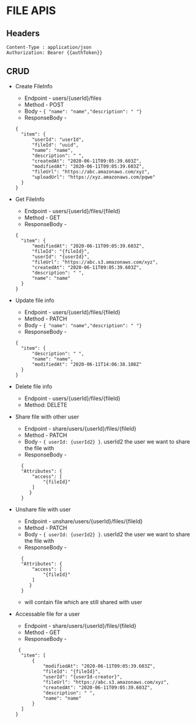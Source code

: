 # FILE APIS

## Headers
```
Content-Type : application/json
Authorization: Bearer {{authToken}}
```

## CRUD 

* Create FileInfo
    * Endpoint - users/{userId}/files
    * Method - POST
    * Body - ```{ "name": "name","description": " "}```
    * ResponseBody - 
    ```
    {
      "item": {
          "userId": "userId",
          "fileId": "uuid",
          "name": "name",
          "description": " ",
          "createdAt": "2020-06-11T09:05:39.603Z",
          "modifiedAt": "2020-06-11T09:05:39.603Z",
          "fileUrl": "https://abc.amazonaws.com/xyz",
          "uploadUrl": "https://xyz.amazonaws.com/pqwe"
      }
    }
    ```



* Get FileInfo
    * Endpoint - users/{userId}/files/{fileId}
    * Method - GET
    * ResponseBody - 
    ```
    {
      "item": {
          "modifiedAt": "2020-06-11T09:05:39.603Z",
          "fileId": "{fileId}",
          "userId": "{userId}",
          "fileUrl": "https://abc.s3.amazonaws.com/xyz",
          "createdAt": "2020-06-11T09:05:39.603Z",
          "description": " ",
          "name": "name"
      }
    }
    ```
    
* Update file info
    * Endpoint - users/{userId}/files/{fileId}
    * Method - PATCH
    * Body - ```{ "name": "name","description": " "}```
    * ResponseBody -
    ```
    {
      "item": {
          "description": " ",
          "name": "name",
          "modifiedAt": "2020-06-11T14:06:38.108Z"
      }
    }
    ```


* Delete file info
    * Endpoint - users/{userId}/files/{fileId}
    * Method: DELETE
    

* Share file with other user 
    * Endpoint - share/users/{userId}/files/{fileId}
    * Method - PATCH
    * Body - ```{ userId: {userId2} }```. userId2 the user we want to share the file with
    * ResponseBody - 
    ```
      {
      "Attributes": {
          "access": [
              "{fileId}"
          ]
         }
      }
    ```
 
* Unshare file with user
    * Endpoint - unshare/users/{userId}/files/{fileId}
    * Method - PATCH
    * Body - ```{ userId: {userId2} }```. userId2 the user we want to share the file with
    * ResponseBody - 
    ```
      {
      "Attributes": {
          "access": [
              "{fileId}"
          ]
         }
      }
    ``` 
     * will contain file which are still shared with user
 
* Accessable file for a user
    * Endpoint - share/users/{userId}/files/{fileId}
    * Method - GET
    * ResponseBody - 
    ```
     {
      "item": [
          {
              "modifiedAt": "2020-06-11T09:05:39.603Z",
              "fileId": "{fileId}",
              "userId": "{userId-creator}",
              "fileUrl": "https://abc.s3.amazonaws.com/xyz",
              "createdAt": "2020-06-11T09:05:39.603Z",
              "description": " ",
              "name": "name"
          }
      ]
    }
    ```
  
